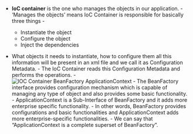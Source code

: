 - **IoC container** is the one who manages the objects in our application. - ‘Manages the objects’ means IoC Container is responsible for basically three things -
    
    - Instantiate the object
    - Configure the object
    - Inject the dependencies
      
    
- What objects it needs to instantiate, how to configure them all this information will be present in an xml file and we call it as Configuration Metadata. - The IoC Container reads this Configuration Metadata and performs the operations. - ![IOC Container BeanFactory ApplicationContext ](Exported%20image%2020250408212808-0.octet-stream) - The BeanFactory interface provides configuration mechanism which is capable of managing any type of object and also provides some basic functionality. - ApplicationContext is a Sub-Interface of BeanFactory and it adds more enterprise specific functionality. - In other words, BeanFactory provides configurations and basic functionalities and ApplicationContext adds more enterprise-specific functionalities. - We can say that “ApplicationContext is a complete superset of BeanFactory”.
